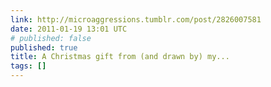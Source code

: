 ```yaml
---
link: http://microaggressions.tumblr.com/post/2826007581
date: 2011-01-19 13:01 UTC
# published: false
published: true
title: A Christmas gift from (and drawn by) my...
tags: []
---
```



